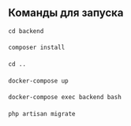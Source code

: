 ## Команды для запуска

    cd backend
####
    composer install
####
    cd ..
####
    docker-compose up
####
    docker-compose exec backend bash
####
    php artisan migrate
